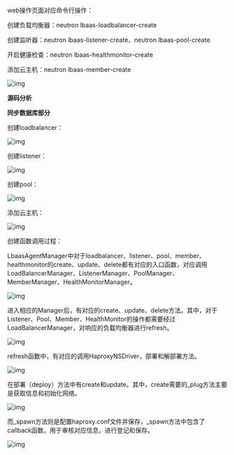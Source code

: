 web操作页面对应命令行操作：

创建负载均衡器：neutron lbaas-loadbalancer-create

创建监听器：neutron lbaas-listener-create、neutron lbaas-pool-create

开启健康检查：neutron lbaas-healthmonitor-create

添加云主机：neutron lbaas-member-create

![img](assets/257d95b30b9c44f398e052683027648a.jpg)

**源码分析**

**同步数据库部分**

创建loadbalancer：

![img](assets/c6701e9d9fa4444aa648ec4d23b53f36.jpg)

创建listener：

![img](assets/0b8ba55c4b6a468989e3c2c01c084d68.jpg)

创建pool：

![img](assets/clipboard.png)

添加云主机：

![img](assets/766e92a1660f40b594c7940e4fe3e841.jpg)

创建函数调用过程：

LbaasAgentManager中对于loadbalancer、listener、pool、member、healthmonitor的create、update、delete都有对应的入口函数，对应调用LoadBalancerManager、ListenerManager、PoolManager、MemberManager、HealthMonitorManager。

![img](assets/601dda93c7b84ca6a043280c065e65fc.jpg)

进入相应的Manager后，有对应的create、update、delete方法。其中，对于Listener、Pool、Member、HealthMonitor的操作都需要经过LoadBalancerManager，对响应的负载均衡器进行refresh。

![img](assets/4a2beadc031b4a3b9d8e303ec4b5bd5a.jpg)

refresh函数中，有对应的调用HaproxyNSDriver，部署和解部署方法。

![img](assets/95fdc3f4170f41bf8a00f85b1200dfdd.jpg)

在部署（deploy）方法中有create和update。其中，create需要的_plug方法主要是获取信息和初始化网络。

![img](assets/c0cba52887e34f0ca85c41b9bdafcf74.jpg)

而_spawn方法则是配置haproxy.conf文件并保存，_spawn方法中包含了callback函数，用于审核对应信息，进行登记和保存。

![img](assets/6e49ecf778ca409e96344f07b4a06e3d.jpg)